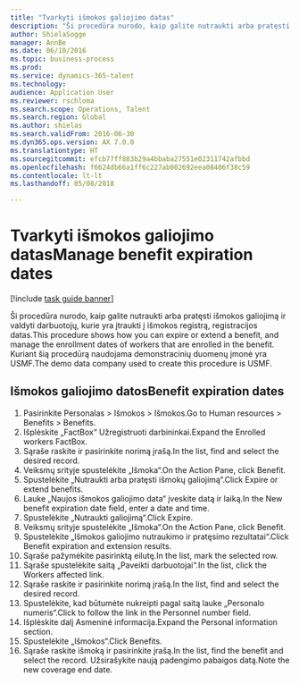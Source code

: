 ```yaml
--- 
title: "Tvarkyti išmokos galiojimo datas"
description: "Ši procedūra nurodo, kaip galite nutraukti arba pratęsti išmokos galiojimą ir valdyti darbuotojų, kurie yra įtraukti į išmokos registrą, registracijos datas."
author: ShielaSogge
manager: AnnBe
ms.date: 06/10/2016
ms.topic: business-process
ms.prod: 
ms.service: dynamics-365-talent
ms.technology: 
audience: Application User
ms.reviewer: rschloma
ms.search.scope: Operations, Talent
ms.search.region: Global
ms.author: shielas
ms.search.validFrom: 2016-06-30
ms.dyn365.ops.version: AX 7.0.0
ms.translationtype: HT
ms.sourcegitcommit: efcb77ff883b29a4bbaba27551e02311742afbbd
ms.openlocfilehash: f6624db66a1ff6c227ab002692eea08406f38c59
ms.contentlocale: lt-lt
ms.lasthandoff: 05/08/2018

---
```

# <a name="manage-benefit-expiration-dates"></a><span data-ttu-id="59e7a-103">Tvarkyti išmokos galiojimo datas</span><span class="sxs-lookup"><span data-stu-id="59e7a-103">Manage benefit expiration dates</span></span>

[!include [task guide banner](../../includes/task-guide-banner.md)]

<span data-ttu-id="59e7a-104">Ši procedūra nurodo, kaip galite nutraukti arba pratęsti išmokos galiojimą ir valdyti darbuotojų, kurie yra įtraukti į išmokos registrą, registracijos datas.</span><span class="sxs-lookup"><span data-stu-id="59e7a-104">This procedure shows how you can expire or extend a benefit, and manage the enrollment dates of workers that are enrolled in the benefit.</span></span> <span data-ttu-id="59e7a-105">Kuriant šią procedūrą naudojama demonstracinių duomenų įmonė yra USMF.</span><span class="sxs-lookup"><span data-stu-id="59e7a-105">The demo data company used to create this procedure is USMF.</span></span>


## <a name="benefit-expiration-dates"></a><span data-ttu-id="59e7a-106">Išmokos galiojimo datos</span><span class="sxs-lookup"><span data-stu-id="59e7a-106">Benefit expiration dates</span></span>
1. <span data-ttu-id="59e7a-107">Pasirinkite Personalas > Išmokos > Išmokos.</span><span class="sxs-lookup"><span data-stu-id="59e7a-107">Go to Human resources > Benefits > Benefits.</span></span>
2. <span data-ttu-id="59e7a-108">Išplėskite „FactBox“ Užregistruoti darbininkai.</span><span class="sxs-lookup"><span data-stu-id="59e7a-108">Expand the Enrolled workers FactBox.</span></span>
3. <span data-ttu-id="59e7a-109">Sąraše raskite ir pasirinkite norimą įrašą.</span><span class="sxs-lookup"><span data-stu-id="59e7a-109">In the list, find and select the desired record.</span></span>
4. <span data-ttu-id="59e7a-110">Veiksmų srityje spustelėkite „Išmoka“.</span><span class="sxs-lookup"><span data-stu-id="59e7a-110">On the Action Pane, click Benefit.</span></span>
5. <span data-ttu-id="59e7a-111">Spustelėkite „Nutraukti arba pratęsti išmokų galiojimą“.</span><span class="sxs-lookup"><span data-stu-id="59e7a-111">Click Expire or extend benefits.</span></span>
6. <span data-ttu-id="59e7a-112">Lauke „Naujos išmokos galiojimo data“ įveskite datą ir laiką.</span><span class="sxs-lookup"><span data-stu-id="59e7a-112">In the New benefit expiration date field, enter a date and time.</span></span>
7. <span data-ttu-id="59e7a-113">Spustelėkite „Nutraukti galiojimą“.</span><span class="sxs-lookup"><span data-stu-id="59e7a-113">Click Expire.</span></span>
8. <span data-ttu-id="59e7a-114">Veiksmų srityje spustelėkite „Išmoka“.</span><span class="sxs-lookup"><span data-stu-id="59e7a-114">On the Action Pane, click Benefit.</span></span>
9. <span data-ttu-id="59e7a-115">Spustelėkite „Išmokos galiojimo nutraukimo ir pratęsimo rezultatai“.</span><span class="sxs-lookup"><span data-stu-id="59e7a-115">Click Benefit expiration and extension results.</span></span>
10. <span data-ttu-id="59e7a-116">Sąraše pažymėkite pasirinktą eilutę.</span><span class="sxs-lookup"><span data-stu-id="59e7a-116">In the list, mark the selected row.</span></span>
11. <span data-ttu-id="59e7a-117">Sąraše spustelėkite saitą „Paveikti darbuotojai“.</span><span class="sxs-lookup"><span data-stu-id="59e7a-117">In the list, click the Workers affected link.</span></span>
12. <span data-ttu-id="59e7a-118">Sąraše raskite ir pasirinkite norimą įrašą.</span><span class="sxs-lookup"><span data-stu-id="59e7a-118">In the list, find and select the desired record.</span></span>
13. <span data-ttu-id="59e7a-119">Spustelėkite, kad būtumėte nukreipti pagal saitą lauke „Personalo numeris“.</span><span class="sxs-lookup"><span data-stu-id="59e7a-119">Click to follow the link in the Personnel number field.</span></span>
14. <span data-ttu-id="59e7a-120">Išplėskite dalį Asmeninė informacija.</span><span class="sxs-lookup"><span data-stu-id="59e7a-120">Expand the Personal information section.</span></span>
15. <span data-ttu-id="59e7a-121">Spustelėkite „Išmokos“.</span><span class="sxs-lookup"><span data-stu-id="59e7a-121">Click Benefits.</span></span>
16. <span data-ttu-id="59e7a-122">Sąraše raskite išmoką ir pasirinkite įrašą.</span><span class="sxs-lookup"><span data-stu-id="59e7a-122">In the list, find the benefit and select the record.</span></span> <span data-ttu-id="59e7a-123">Užsirašykite naują padengimo pabaigos datą.</span><span class="sxs-lookup"><span data-stu-id="59e7a-123">Note the new coverage end date.</span></span>


